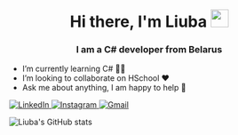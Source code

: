 <h1 align="center">Hi there, I'm Liuba 
<img src="https://github.com/blackcater/blackcater/raw/main/images/Hi.gif" height="32"/></h1>
<h3 align="center">I am a C# developer from Belarus </h3>

-  I’m currently learning С# 👩‍💻
-  I’m looking to collaborate on HSchool ❤️
-  Ask me about anything, I am happy to help 💃

<div id="socials" align="left">
	<a href="https://www.linkedin.com/in/люба-соколовская-329b2a258/">
		<img src="https://img.shields.io/badge/LinkedIn-white?style=for-the-badge&logo=linkedin&logoColor=red" alt="LinkedIn"/>
	</a>
	<a href="https://www.instagram.com/liuba_sokolovskaya/">
		<img src="https://img.shields.io/badge/Instagram-red?style=for-the-badge&logo=instagram&logoColor=white" alt="Instagram"/>
	</a>
	<a href="https://myaccount.google.com/?utm_source=OGB&tab=mk&utm_medium=app&pli=1">
		<img src="https://img.shields.io/badge/Gmail-white?style=for-the-badge&logo=telegram&logoColor=red" alt="Gmail"/>
	</a>
</div>

![Liuba's GitHub stats](https://github-readme-stats.vercel.app/api?username=LSokolovskaya)

